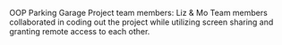 OOP Parking Garage Project team members: Liz & Mo
Team members collaborated in coding out the project while utilizing screen sharing and granting remote access to each other.
